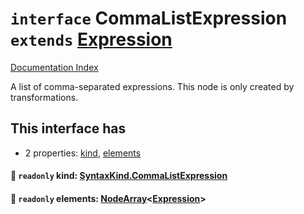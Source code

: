 # `interface` CommaListExpression `extends` [Expression](../interface.Expression/README.md)

[Documentation Index](../README.md)

A list of comma-separated expressions. This node is only created by transformations.

## This interface has

- 2 properties:
[kind](#-readonly-kind-syntaxkindcommalistexpression),
[elements](#-readonly-elements-nodearrayexpression)


#### 📄 `readonly` kind: [SyntaxKind.CommaListExpression](../enum.SyntaxKind/README.md#commalistexpression--355)



#### 📄 `readonly` elements: [NodeArray](../interface.NodeArray/README.md)\<[Expression](../interface.Expression/README.md)>



